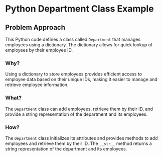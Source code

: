 # Python Department Class Example

<div class="content">

## Problem Approach

This Python code defines a class called `Department` that manages employees using a dictionary. The dictionary allows for quick lookup of employees by their employee ID.

### Why?

Using a dictionary to store employees provides efficient access to employee data based on their unique IDs, making it easier to manage and retrieve employee information.

### What?

The `Department` class can add employees, retrieve them by their ID, and provide a string representation of the department and its employees.

### How?

The `Department` class initializes its attributes and provides methods to add employees and retrieve them by their ID. The `__str__` method returns a string representation of the department and its employees.
